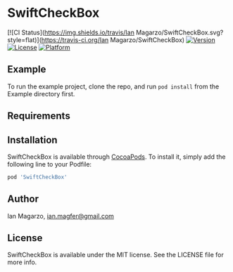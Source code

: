 # SwiftCheckBox

[![CI Status](https://img.shields.io/travis/Ian Magarzo/SwiftCheckBox.svg?style=flat)](https://travis-ci.org/Ian Magarzo/SwiftCheckBox)
[![Version](https://img.shields.io/cocoapods/v/SwiftCheckBox.svg?style=flat)](https://cocoapods.org/pods/SwiftCheckBox)
[![License](https://img.shields.io/cocoapods/l/SwiftCheckBox.svg?style=flat)](https://cocoapods.org/pods/SwiftCheckBox)
[![Platform](https://img.shields.io/cocoapods/p/SwiftCheckBox.svg?style=flat)](https://cocoapods.org/pods/SwiftCheckBox)

## Example

To run the example project, clone the repo, and run `pod install` from the Example directory first.

## Requirements

## Installation

SwiftCheckBox is available through [CocoaPods](https://cocoapods.org). To install
it, simply add the following line to your Podfile:

```ruby
pod 'SwiftCheckBox'
```

## Author

Ian Magarzo, ian.magfer@gmail.com

## License

SwiftCheckBox is available under the MIT license. See the LICENSE file for more info.
